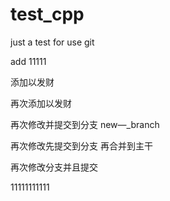 # test_cpp
just a test for use git


add  11111

添加以发财

再次添加以发财

再次修改并提交到分支  new—_branch

再次修改先提交到分支  再合并到主干

再次修改分支并且提交




11111111111